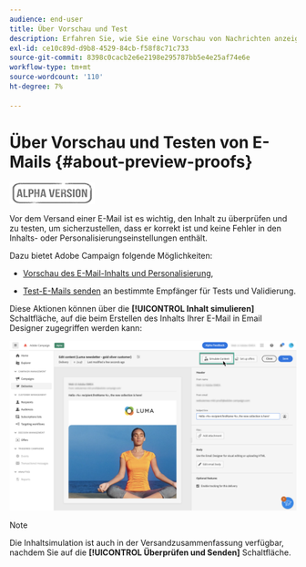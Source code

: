 ```yaml
---
audience: end-user
title: Über Vorschau und Test
description: Erfahren Sie, wie Sie eine Vorschau von Nachrichten anzeigen und E-Mails testen können.
exl-id: ce10c89d-d9b8-4529-84cb-f58f8c71c733
source-git-commit: 8398c0cacb2e6e2198e295787bb5e4e25af74e6e
workflow-type: tm+mt
source-wordcount: '110'
ht-degree: 7%

---
```


# Über Vorschau und Testen von E-Mails {#about-preview-proofs}

![](../assets/do-not-localize/badge.png)

Vor dem Versand einer E-Mail ist es wichtig, den Inhalt zu überprüfen und zu testen, um sicherzustellen, dass er korrekt ist und keine Fehler in den Inhalts- oder Personalisierungseinstellungen enthält.

Dazu bietet Adobe Campaign folgende Möglichkeiten:

* [Vorschau des E-Mail-Inhalts und Personalisierung](#preview),

<!--* [Check the email rendering](#rendering) in popular desktop, mobile and web-based clients,-->
* [Test-E-Mails senden](#send-proofs) an bestimmte Empfänger für Tests und Validierung.

Diese Aktionen können über die **[!UICONTROL Inhalt simulieren]** Schaltfläche, auf die beim Erstellen des Inhalts Ihrer E-Mail in Email Designer zugegriffen werden kann:

![](assets/simulate.png)

>[!NOTE]
>
>Die Inhaltsimulation ist auch in der Versandzusammenfassung verfügbar, nachdem Sie auf die **[!UICONTROL Überprüfen und Senden]** Schaltfläche.

